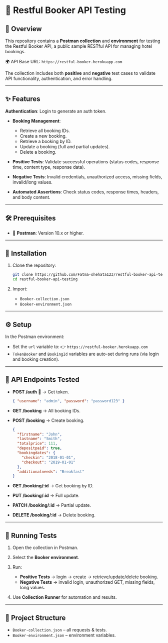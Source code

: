 # 🏨 Restful Booker API Testing

## 🔎 Overview

This repository contains a **Postman collection** and **environment** for testing the Restful Booker API, a public sample RESTful API for managing hotel bookings.

🌍 API Base URL: `https://restful-booker.herokuapp.com`

The collection includes both **positive** and **negative** test cases to validate API functionality, authentication, and error handling.

---

## ✨ Features

 **Authentication**: Login to generate an auth token.
 * **Booking Management**:

    *  Retrieve all booking IDs.
    *  Create a new booking.
    *  Retrieve a booking by ID.
    *  Update a booking (full and partial updates).
    *  Delete a booking.
*  **Positive Tests**: Validate successful operations (status codes, response time, content type, response data).
*  **Negative Tests**: Invalid credentials, unauthorized access, missing fields, invalid/long values.
*  **Automated Assertions**: Check status codes, response times, headers, and body content.

---

## 🛠️ Prerequisites

* 📮 **Postman**: Version 10.x or higher.

---

## 🚀 Installation

1. Clone the repository:

   ```bash
   git clone https://github.com/Fatma-shehata123/restful-booker-api-testing.git
   cd restful-booker-api-testing
   ```
2. Import:

   * `Booker-collection.json` 
   * `Booker-environment.json` 

---

## ⚙️ Setup

In the Postman environment:

* Set the `url` variable to:
  👉 `https://restful-booker.herokuapp.com`
* `TokenBooker` and `BookingId` variables are auto-set during runs (via login and booking creation).

---

## 📡 API Endpoints Tested

* **POST /auth** 🔑 → Get token.

  ```json
  { "username": "admin", "password": "password123" }
  ```
* **GET /booking** → All booking IDs.
* **POST /booking**  → Create booking.

  ```json
  {
    "firstname": "John",
    "lastname": "Smith",
    "totalprice": 111,
    "depositpaid": true,
    "bookingdates": {
      "checkin": "2018-01-01",
      "checkout": "2019-01-01"
    },
    "additionalneeds": "Breakfast"
  }
  ```
* **GET /booking/:id**  → Get booking by ID.
* **PUT /booking/:id**  → Full update.
* **PATCH /booking/:id**  → Partial update.
* **DELETE /booking/:id**  → Delete booking.

---

## 🧪 Running Tests

1. Open the collection in Postman.
2. Select the **Booker environment**.
3. Run:

   *  **Positive Tests** → login → create → retrieve/update/delete booking.
   *  **Negative Tests** → invalid login, unauthorized GET, missing fields, long values.
4. Use **Collection Runner** for automation and results.

---

## 📂 Project Structure

*  `Booker-collection.json` – all requests & tests.
*  `Booker-environment.json` – environment variables.
